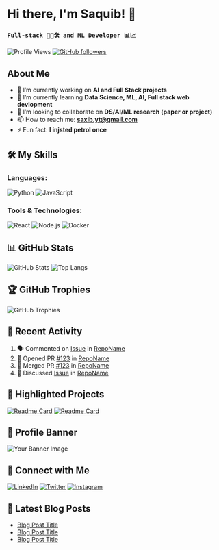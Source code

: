 # Hi there, I'm Saquib! 👋
### ```Full-stack 👨‍💻🛠️ and ML Developer 📊📈```

![Profile Views](https://komarev.com/ghpvc/?username=saquib000&style=flat-square&color=blue) 
[![GitHub followers](https://img.shields.io/github/followers/saquib000?label=Follow&style=social)](https://github.com/saquib000/?tab=followers)

## About Me

- 🔭 I’m currently working on **AI and Full Stack projects**
- 🌱 I’m currently learning **Data Science, ML, AI, Full stack web devlopment**
- 👯 I’m looking to collaborate on **DS/AI/ML research (paper or project)**
- 📫 How to reach me: **saxib.yt@gmail.com**
- ⚡ Fun fact: **I injsted petrol once**

## 🛠️ My Skills

### Languages:
![Python](https://img.shields.io/badge/-Python-3776AB?style=flat&logo=python&logoColor=white) 
![JavaScript](https://img.shields.io/badge/-JavaScript-F7DF1E?style=flat&logo=javascript&logoColor=black) 

### Tools & Technologies:
![React](https://img.shields.io/badge/-React-61DAFB?style=flat&logo=react&logoColor=black) 
![Node.js](https://img.shields.io/badge/-Node.js-339933?style=flat&logo=node.js&logoColor=white) 
![Docker](https://img.shields.io/badge/-Docker-2496ED?style=flat&logo=docker&logoColor=white)

## 📊 GitHub Stats

![GitHub Stats](https://github-readme-stats.vercel.app/api?username=saquib000&show_icons=true&theme=tokyonight)
![Top Langs](https://github-readme-stats.vercel.app/api/top-langs/?username=saquib000&layout=compact&theme=tokyonight)

## 🏆 GitHub Trophies

![GitHub Trophies](https://github-profile-trophy.vercel.app/?username=saquib000&theme=algolia)

## 🚀 Recent Activity

<!--START_SECTION:activity-->
1. 🗣 Commented on [Issue](URL_to_issue) in [RepoName](URL_to_repo)
2. 💪 Opened PR [#123](URL_to_pr) in [RepoName](URL_to_repo)
3. 🎉 Merged PR [#123](URL_to_pr) in [RepoName](URL_to_repo)
4. 💬 Discussed [Issue](URL_to_discussion) in [RepoName](URL_to_repo)
<!--END_SECTION:activity-->

## 🌟 Highlighted Projects

[![Readme Card](https://github-readme-stats.vercel.app/api/pin/?username=yourusername&repo=repository-name&theme=tokyonight)](https://github.com/yourusername/repository-name)
[![Readme Card](https://github-readme-stats.vercel.app/api/pin/?username=yourusername&repo=repository-name&theme=tokyonight)](https://github.com/yourusername/repository-name)

## 🎨 Profile Banner

![Your Banner Image](https://media.istockphoto.com/id/1356364287/photo/close-up-focus-on-persons-hands-typing-on-the-desktop-computer-backlit-keyboard-screens-show.jpg?s=612x612&w=0&k=20&c=ijjq-DLNxIaPuGvIX8k06IZxMAjGpyJeboaV_byCX9k=)

## 🔗 Connect with Me

[![LinkedIn](https://img.shields.io/badge/-LinkedIn-0077B5?style=flat&logo=linkedin&logoColor=white)](https://www.linkedin.com/in/yourusername)
[![Twitter](https://img.shields.io/badge/-Twitter-1DA1F2?style=flat&logo=twitter&logoColor=white)](https://twitter.com/yourusername)
[![Instagram](https://img.shields.io/badge/-Instagram-E4405F?style=flat&logo=instagram&logoColor=white)](https://www.instagram.com/yourusername)

## 📧 Latest Blog Posts

<!-- BLOG-POST-LIST:START -->
- [Blog Post Title](URL_to_blog_post)
- [Blog Post Title](URL_to_blog_post)
- [Blog Post Title](URL_to_blog_post)
<!-- BLOG-POST-LIST:END -->

